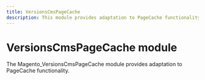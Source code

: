 ```yaml
---
title: VersionsCmsPageCache
description: This module provides adaptation to PageCache functionality.
---
```


# VersionsCmsPageCache module

The Magento_VersionsCmsPageCache module provides adaptation to PageCache functionality.
